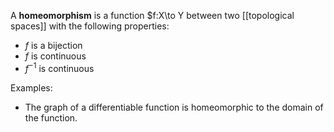 A **homeomorphism** is a function $f:X\to Y between two [[topological spaces]] with the following properties:

- $f$ is a bijection
- $f$ is continuous
- $f^{-1}$ is continuous



Examples:

- The graph of a differentiable function is homeomorphic to the domain of the function.
